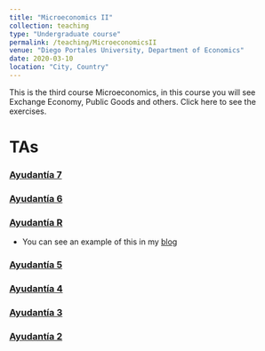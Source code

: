 ```yaml
---
title: "Microeconomics II"
collection: teaching
type: "Undergraduate course"
permalink: /teaching/MicroeconomicsII
venue: "Diego Portales University, Department of Economics"
date: 2020-03-10
location: "City, Country"
---
```


This is the third course Microeconomics, in this course you will see Exchange Economy, Public Goods and others. Click here to see the exercises.

TAs
======


### [Ayudantía 7](http://apobletee.github.io/files/Ayuds/AYUD7M2.pdf) 

### [Ayudantía 6](http://apobletee.github.io/files/Ayuds/AYUD6M2.pdf) 

### [Ayudantía R](http://apobletee.github.io/files/Ayuds/AyudRM2.pdf) 

- You can see an example of this in my [blog](https://apobletee.github.io/posts/2020/05/blog-post-2/)

### [Ayudantía 5](http://apobletee.github.io/files/Ayuds/Ayud5M2.pdf) 


### [Ayudantía 4](http://apobletee.github.io/files/Ayuds/Ayud4M2.pdf) 

### [Ayudantía 3](http://apobletee.github.io/files/Ayuds/Ayud3M2.pdf) 

### [Ayudantía 2](http://apobletee.github.io/files/Ayuds/Ayud2M2.pdf) 











